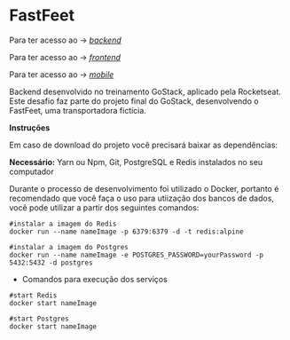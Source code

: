 # FastFeet 
Para ter acesso ao  -> [*backend*](https://github.com/thaislsilveira/FastFeet)  

Para ter acesso ao -> [*frontend*](https://github.com/thaislsilveira/FastFeet-Frontend)  

Para ter acesso ao -> [*mobile*](https://github.com/thaislsilveira/FastFeet-Mobile)  


Backend desenvolvido no treinamento GoStack, aplicado pela Rocketseat. Este desafio faz parte do projeto final do GoStack, desenvolvendo o FastFeet, uma transportadora fictícia.

**Instruções**

Em caso de download do projeto você precisará baixar as dependências:  

**Necessário:** Yarn ou Npm, Git, PostgreSQL e Redis instalados no seu computador

Durante o processo de desenvolvimento foi utilizado o Docker, portanto é recomendado que você faça o uso para utiização dos bancos de dados, você pode utilizar a partir dos seguintes comandos:
 ```
 #instalar a imagem do Redis 
docker run --name nameImage -p 6379:6379 -d -t redis:alpine

#instalar a imagem do Postgres
docker run --name nameImage -e POSTGRES_PASSWORD=yourPassword -p 5432:5432 -d postgres

```
- Comandos para execução dos serviços

```
#start Redis
docker start nameImage

#start Postgres
docker start nameImage

```
